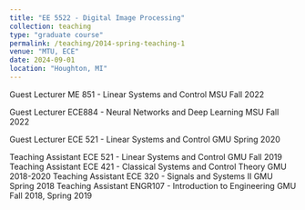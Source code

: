 ```yaml
---
title: "EE 5522 - Digital Image Processing"
collection: teaching
type: "graduate course"
permalink: /teaching/2014-spring-teaching-1
venue: "MTU, ECE"
date: 2024-09-01
location: "Houghton, MI"
---
```


Guest Lecturer	ME 851 - Linear Systems and Control	MSU	Fall 2022

Guest Lecturer	ECE884 - Neural Networks and Deep Learning	MSU	Fall 2022

Guest Lecturer	ECE 521 - Linear Systems and Control	GMU	Spring 2020

Teaching Assistant	ECE 521 - Linear Systems and Control	GMU	Fall 2019
Teaching Assistant	ECE 421 - Classical Systems and Control Theory	GMU	    2018-2020
Teaching Assistant	ECE 320 - Signals and Systems II	GMU	Spring 2018
Teaching Assistant	ENGR107 - Introduction to Engineering	GMU	Fall 2018, Spring 2019

<!--
Heading 1
======

Heading 2
======

Heading 3
======
-->
